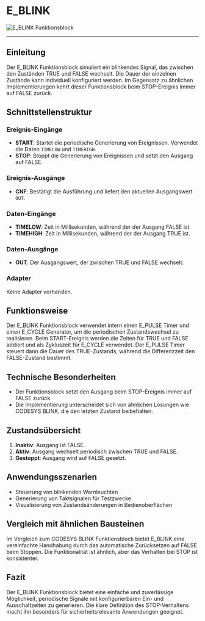 # E_BLINK

![E_BLINK Funktionsblock](https://github.com/user-attachments/assets/29d3de7c-a775-4796-9c22-096e97347a6e)

* * * * * * * * * *

## Einleitung
Der E_BLINK Funktionsblock simuliert ein blinkendes Signal, das zwischen den Zuständen TRUE und FALSE wechselt. Die Dauer der einzelnen Zustände kann individuell konfiguriert werden. Im Gegensatz zu ähnlichen Implementierungen kehrt dieser Funktionsblock beim STOP-Ereignis immer auf FALSE zurück.

## Schnittstellenstruktur

### **Ereignis-Eingänge**
- **START**: Startet die periodische Generierung von Ereignissen. Verwendet die Daten `TIMELOW` und `TIMEHIGH`.
- **STOP**: Stoppt die Generierung von Ereignissen und setzt den Ausgang auf FALSE.

### **Ereignis-Ausgänge**
- **CNF**: Bestätigt die Ausführung und liefert den aktuellen Ausgangswert `OUT`.

### **Daten-Eingänge**
- **TIMELOW**: Zeit in Millisekunden, während der der Ausgang FALSE ist.
- **TIMEHIGH**: Zeit in Millisekunden, während der der Ausgang TRUE ist.

### **Daten-Ausgänge**
- **OUT**: Der Ausgangswert, der zwischen TRUE und FALSE wechselt.

### **Adapter**
Keine Adapter vorhanden.

## Funktionsweise
Der E_BLINK Funktionsblock verwendet intern einen E_PULSE Timer und einen E_CYCLE Generator, um die periodischen Zustandswechsel zu realisieren. Beim START-Ereignis werden die Zeiten für TRUE und FALSE addiert und als Zykluszeit für E_CYCLE verwendet. Der E_PULSE Timer steuert dann die Dauer des TRUE-Zustands, während die Differenzzeit den FALSE-Zustand bestimmt.

## Technische Besonderheiten
- Der Funktionsblock setzt den Ausgang beim STOP-Ereignis immer auf FALSE zurück.
- Die Implementierung unterscheidet sich von ähnlichen Lösungen wie CODESYS BLINK, die den letzten Zustand beibehalten.

## Zustandsübersicht
1. **Inaktiv**: Ausgang ist FALSE.
2. **Aktiv**: Ausgang wechselt periodisch zwischen TRUE und FALSE.
3. **Gestoppt**: Ausgang wird auf FALSE gesetzt.

## Anwendungsszenarien
- Steuerung von blinkenden Warnleuchten
- Generierung von Taktsignalen für Testzwecke
- Visualisierung von Zustandsänderungen in Bedienoberflächen

## Vergleich mit ähnlichen Bausteinen
Im Vergleich zum CODESYS BLINK Funktionsblock bietet E_BLINK eine vereinfachte Handhabung durch das automatische Zurücksetzen auf FALSE beim Stoppen. Die Funktionalität ist ähnlich, aber das Verhalten bei STOP ist konsistenter.

## Fazit
Der E_BLINK Funktionsblock bietet eine einfache und zuverlässige Möglichkeit, periodische Signale mit konfigurierbaren Ein- und Ausschaltzeiten zu generieren. Die klare Definition des STOP-Verhaltens macht ihn besonders für sicherheitsrelevante Anwendungen geeignet.

